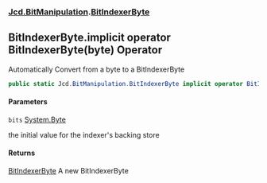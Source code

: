 ### [Jcd.BitManipulation](Jcd.BitManipulation.md 'Jcd.BitManipulation').[BitIndexerByte](Jcd.BitManipulation.BitIndexerByte.md 'Jcd.BitManipulation.BitIndexerByte')

## BitIndexerByte.implicit operator BitIndexerByte(byte) Operator

Automatically Convert from a byte to a BitIndexerByte

```csharp
public static Jcd.BitManipulation.BitIndexerByte implicit operator BitIndexerByte(byte bits);
```
#### Parameters

<a name='Jcd.BitManipulation.BitIndexerByte.op_ImplicitJcd.BitManipulation.BitIndexerByte(byte).bits'></a>

`bits` [System.Byte](https://docs.microsoft.com/en-us/dotnet/api/System.Byte 'System.Byte')

the initial value for the indexer's backing store

#### Returns
[BitIndexerByte](Jcd.BitManipulation.BitIndexerByte.md 'Jcd.BitManipulation.BitIndexerByte')
A new BitIndexerByte